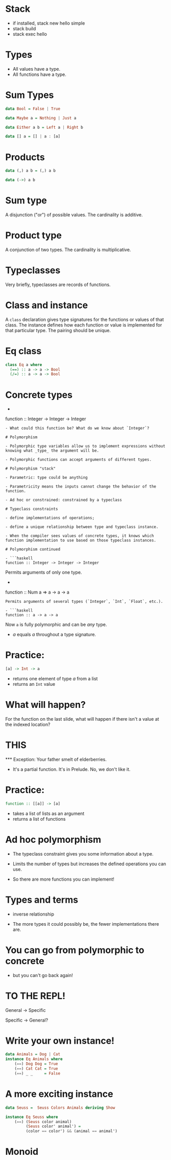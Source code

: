 # Stack

- if installed, stack new hello simple
- stack build
- stack exec hello

# Types 

- All values have a type. 
- All functions have a type.


# Sum Types

```haskell
data Bool = False | True

data Maybe a = Nothing | Just a

data Either a b = Left a | Right b

data [] a = [] | a : [a]  
```

# Products

```haskell
data (,) a b = (,) a b  

data (->) a b 
```

# Sum type

A disjunction ("or") of possible values. The cardinality is additive.

# Product type

A conjunction of two types. The cardinality is multiplicative.

# Typeclasses

Very briefly, typeclasses are records of functions. 

# Class and instance

A `class` declaration gives type signatures for the functions or values of that class. The instance defines how each function or value is implemented for that particular type. The pairing should be unique.


# Eq class

```haskell
class Eq a where
  (==) :: a -> a -> Bool
  (/=) :: a -> a -> Bool
```

# Concrete types

- ```haskell
function :: Integer -> Integer -> Integer
```
- What could this function be? What do we know about `Integer`?

# Polymorphism

- Polymorphic type variables allow us to implement expressions without knowing what _type_ the argument will be.

- Polymorphic functions can accept arguments of different types.

# Polymorphism "stack"

- Parametric: type could be anything

- Parametricity means the inputs cannot change the behavior of the function.

- Ad hoc or constrained: constrained by a typeclass

# Typeclass constraints

- define implementations of operations;

- define a unique relationship between type and typeclass instance.

- When the compiler sees values of concrete types, it knows which function implementation to use based on those typeclass instances.

# Polymorphism continued

- ```haskell
function :: Integer -> Integer -> Integer
```
Permits arguments of only one type.

- ```haskell
function :: Num a => a -> a -> a
```
Permits arguments of several types (`Integer`, `Int`, `Float`, etc.).

- ```haskell
function :: a -> a -> a
```
Now `a` is fully polymorphic and can be _any_ type.

- _a_ equals _a_ throughout a type signature.

# Practice:

```haskell
[a] -> Int -> a
```
- returns one element of type _a_ from a list
- returns an `Int` value

# What will happen?

For the function on the last slide, what will happen if there isn't a value at the indexed location?

# THIS

*** Exception: Your father smelt of elderberries.

- It's a partial function. It's in Prelude. No, we don't like it. 

# Practice:

```haskell
function :: [[a]] -> [a]
```
* takes a list of lists as an argument
* returns a list of functions

# Ad hoc polymorphism

- The typeclass constraint gives you some information about a type.

- Limits the number of types but increases the defined operations you can use.

- So there are more functions you can implement!

# Types and terms

- inverse relationship

- The more types it could possibly be, the fewer implementations there are.

# You can go from polymorphic to concrete

- but you can't go back again!

# TO THE REPL!

General -> Specific

Specific -> General?


# Write your own instance!

```haskell
data Animals = Dog | Cat 
instance Eq Animals where
    (==) Dog Dog = True
    (==) Cat Cat = True
    (==) _ _     = False
```

# A more exciting instance

```haskell
data Seuss =  Seuss Colors Animals deriving Show

instance Eq Seuss where
    (==) (Seuss color animal) 
         (Seuss color' animal') =
         (color == color') && (animal == animal')
```

# Monoid